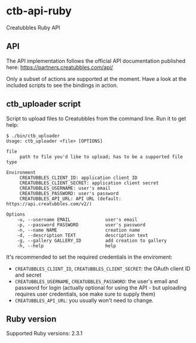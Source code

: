 # ctb-api-ruby

Creatubbles Ruby API

## API

The API implementation follows the official API documentation published here: https://partners.creatubbles.com/api/

Only a subset of actions are supported at the moment. Have a look at the included scripts to see the bindings in action.


## ctb_uploader script

Script to upload files to Creatubbles from the command line. Run it to get help:

```
$ ./bin/ctb_uploader
Usage: ctb_uploader <file> [OPTIONS]

file
     path to file you'd like to upload; has to be a supported file type

Environment
     CREATUBBLES_CLIENT_ID: application client ID
     CREATUBBLES_CLIENT_SECRET: application client secret
     CREATUBBLES_USERNAME: user's email
     CREATUBBLES_PASSWORD: user's password
     CREATUBBLES_API_URL: API URL (default: https://api.creatubbles.com/v2/)

Options
    -u, --username EMAIL             user's email
    -p, --password PASSWORD          user's password
    -n, --name NAME                  creation name
    -d, --description TEXT           description text
    -g, --gallery GALLERY_ID         add creation to gallery
    -h, --help                       help
```

It's recommended to set the required credentials in the enviroment:

- `CREATUBBLES_CLIENT_ID`, `CREATUBBLES_CLIENT_SECRET`: the OAuth client ID and secret
- `CREATUBBLES_USERNAME`, `CREATUBBLES_PASSWORD`: the user's email and password for login (actually optional for using the API - but uploading requires user credentials, soe make sure to supply them)
- `CREATUBBLES_API_URL`: you usually won't need to change.

## Ruby version

Supported Ruby versions: 2.3.1

